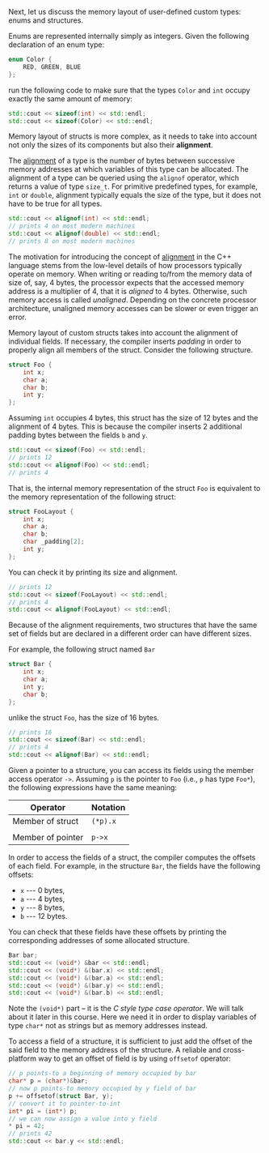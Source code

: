 Next, let us discuss the memory layout of user-defined custom types: enums and structures.

Enums are represented internally simply as integers.
Given the following declaration of an enum type:

```c++
enum Color {
    RED, GREEN, BLUE
};
```

run the following code to make sure that 
the types `Color` and `int` occupy exactly the same amount of memory:

```c++
std::cout << sizeof(int) << std::endl;
std::cout << sizeof(Color) << std::endl;
```

Memory layout of structs is more complex, 
as it needs to take into account not only the sizes 
of its components but also their __alignment__.

The [alignment](https://en.cppreference.com/w/cpp/language/object#Alignment) 
of a type is the number of bytes between successive memory addresses 
at which variables of this type can be allocated.
The alignment of a type can be queried using the `alignof` operator,
which returns a value of type `size_t`.
For primitive predefined types, for example, `int` or `double`, 
alignment typically equals the size of the type, 
but it does not have to be true for all types.

```c++
std::cout << alignof(int) << std::endl;
// prints 4 on most modern machines
std::cout << alignof(double) << std::endl;
// prints 8 on most modern machines
```

<div class="hint">

The motivation for introducing the concept of 
[alignment](https://en.wikipedia.org/wiki/Data_structure_alignment)
in the C++ language stems from the low-level details 
of how processors typically operate on memory.
When writing or reading to/from the memory data of size of, say, 4 bytes,
the processor expects that the accessed memory address 
is a multiplier of 4, that it is _aligned_ to 4 bytes.
Otherwise, such memory access is called _unaligned_.
Depending on the concrete processor architecture,
unaligned memory accesses can be slower or even trigger an error.

</div>

Memory layout of custom structs takes into account the alignment of 
individual fields. If necessary, the compiler inserts _padding_ 
in order to properly align all members of the struct. 
Consider the following structure.

```c++
struct Foo {
    int x;
    char a;
    char b;
    int y;
};
```

Assuming `int` occupies 4 bytes, this struct has the size of 12 bytes and the alignment of 4 bytes.
This is because the compiler inserts 2 additional padding bytes between the fields `b` and `y`.

```c++
std::cout << sizeof(Foo) << std::endl;
// prints 12
std::cout << alignof(Foo) << std::endl;
// prints 4
```

That is, the internal memory representation of the struct `Foo` is 
equivalent to the memory representation of the following struct:

```c++
struct FooLayout {
    int x;
    char a;
    char b;
    char _padding[2];
    int y;
};
```

You can check it by printing its size and alignment.

```c++
// prints 12
std::cout << sizeof(FooLayout) << std::endl;
// prints 4
std::cout << alignof(FooLayout) << std::endl;
```

Because of the alignment requirements, two structures 
that have the same set of fields but are declared in a different order
can have different sizes.

For example, the following struct named `Bar`

```c++
struct Bar {
    int x;
    char a;
    int y;
    char b;
};
```

unlike the struct `Foo`, has the size of 16 bytes.

```c++
// prints 16
std::cout << sizeof(Bar) << std::endl;
// prints 4
std::cout << alignof(Bar) << std::endl;
```

Given a pointer to a structure, you can access its fields using the member access operator `->`.
Assuming `p` is the pointer to `Foo` (i.e., `p` has type `Foo*`),
the following expressions have the same meaning:

| Operator          | Notation |
|-------------------|----------|
| Member of struct  | `(*p).x` |
|                   |          |
| Member of pointer | `p->x`   |


In order to access the fields of a struct, 
the compiler computes the offsets of each field. 
For example, in the structure `Bar`, the fields have the following offsets:
* `x` --- 0 bytes,
* `a` --- 4 bytes, 
* `y` --- 8 bytes,
* `b` --- 12 bytes.

You can check that these fields have these offsets by 
printing the corresponding addresses of some allocated structure.

```c++
Bar bar;
std::cout << (void*) &bar << std::endl;
std::cout << (void*) &(bar.x) << std::endl;
std::cout << (void*) &(bar.a) << std::endl;
std::cout << (void*) &(bar.y) << std::endl;
std::cout << (void*) &(bar.b) << std::endl;
```

Note the `(void*)` part – it is the _C style type case operator_.
We will talk about it later in this course.
Here we need it in order to display variables of type `char*`
not as strings but as memory addresses instead.

To access a field of a structure, it is sufficient to just 
add the offset of the said field to the memory address of the structure.
A reliable and cross-platform way to get an offset of field is by using `offsetof` operator:

```c++
// p points-to a beginning of memory occupied by bar 
char* p = (char*)&bar;
// now p points-to memory occupied by y field of bar 
p += offsetof(struct Bar, y);
// convert it to pointer-to-int
int* pi = (int*) p;
// we can now assign a value into y field
* pi = 42;
// prints 42
std::cout << bar.y << std::endl;
```